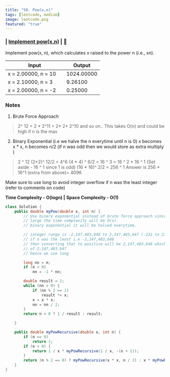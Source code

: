 ```yaml
---
title: "50. Pow(x,n)"
tags: [leetcode, medium]
image: leetcode.png
featured: "true"
---
```


### | [Implement pow(x,n)](https://leetcode.com/problems/powx-n/)  | :orange_book:

Implement pow(x, n), which calculates x raised to the power n (i.e., xn).

Input             | Output |
------------------|--------|
x  = 2.00000, n = 10 &nbsp; &nbsp;  | 1024.00000 
x = 2.10000, n = 3 &nbsp; &nbsp; | 9.26100
x = 2.00000, n = -2 &nbsp; &nbsp; | 0.25000 |

###  Notes  

1. Brute Force Approach
   
> 2^ 12 = 2 * 2^11 = 2* 2* 2^10 and so on.. 
> This takes O(n) and could be high if n is the max 

2. Binary Exponential (i.e we halve the n everytime until n is 0)
   x becomes x * x, n becomes n/2 (if n was odd then we would store as extra multiply )

> 2 ^ 12 
> (2*2)^ 12/2 = 4^6
> (4 * 4) ^ 6/2 = 16 ^ 3 = 16 ^ 2 * 16 ^ 1 (Set aside - 16 ^ 1 since 1 is odd)
>  (16 * 16)^ 2/2 = 256 ^ 1 
> Answer is 256 * 16^1 (extra from above)= 4096

Make sure to use long to avoid integer overflow if n was the least integer (refer to comments on code)


**Time Complexity - O(logn) |** 
**Space Complexity - O(1)**

```java
class Solution {
    public double myPow(double x, int n) {
        // Use binary exponential instead of brute force approach since if o is super
        // large the time complexity will be O(o).
        // binary exponential it will be halved everytime.

        // integer range is -2,147,483,648 to 2,147,483,647 (-231 to 231– 1).
        // if o was the least i.e -2,147,483,648
        // then converting that to positive will be 2,147,483,648 which is above range
        // of 2,147,483,647
        // hence we use long

        long nn = n;
        if (n < 0)
            nn = -1 * nn;

        double result = 1;
        while (nn > 0) {
            if (nn % 2 == 1)
                result *= x;
            x = x * x;
            nn = nn / 2;
        }
        return n < 0 ? 1 / result : result;

    }

    public double myPowRecursive(double x, int n) {
        if (n == 0)
            return 1;
        if (n < 0) {
            return 1 / x * myPowRecursive(1 / x, -(n + 1));
        }
        return (n % 2 == 0) ? myPowRecursive(x * x, n / 2) : x * myPowRecursive(x * x, n / 2);
    }
}

```